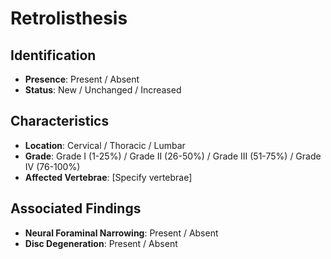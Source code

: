 # Retrolisthesis

## Identification

- **Presence**: Present / Absent
- **Status**: New / Unchanged / Increased

## Characteristics

- **Location**: Cervical / Thoracic / Lumbar
- **Grade**: Grade I (1-25%) / Grade II (26-50%) / Grade III (51-75%) / Grade IV (76-100%)
- **Affected Vertebrae**: [Specify vertebrae]

## Associated Findings

- **Neural Foraminal Narrowing**: Present / Absent
- **Disc Degeneration**: Present / Absent
